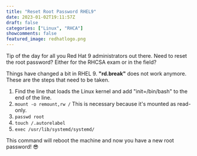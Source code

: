 ```yaml
---
title: "Reset Root Password RHEL9"
date: 2023-01-02T19:11:57Z
draft: false
categories: ["Linux", "RHCA"]
showcomments: false
featured_image: redhatlogo.png
---
```


Tip of the day for all you Red Hat 9 administrators out there. Need to reset the root password? Either for the RHCSA exam or in the field?

Things have changed a bit in RHEL 9. **"rd.break"** does not work anymore. These are the steps that need to be taken.


1. Find the line that loads the Linux kernel and add "init=/bin/bash" to the end of the line.
2. ``mount -o remount,rw /`` This is necessary because it's mounted as read-only.
3. ``passwd root``
4. ``touch /.autorelabel``
5. ``exec /usr/lib/systemd/systemd/``

This command will reboot the machine and now you have a new root password! 😎 

